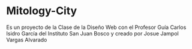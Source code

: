 # Mitology-City
Es un proyecto de la Clase de la Diseño Web con el Profesor Guía Carlos Isidro García del Instituto San Juan Bosco y creado por Josue Jampol Vargas Alvarado
